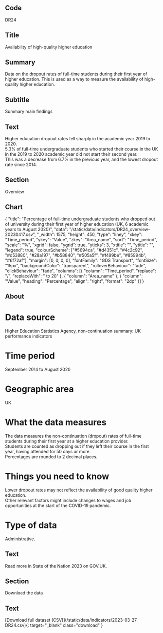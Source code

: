 ## Code
DR24

## Title
Availability of high-quality higher education

## Summary
Data on the dropout rates of full-time students during their first year of higher education. This is used as a way to measure the availability of high-quality higher education.

## Subtitle
Summary main findings

## Text
Higher education dropout rates fell sharply in the academic year 2019 to 2020.
<br>
5.3% of full-time undergraduate students who started their course in the UK in the 2019 to 2020 academic year did not start their second year. 
<br>
This was a decrease from 6.7% in the previous year, and the lowest dropout rate since 2014.

## Section
Overview

## Chart
{ "title": "Percentage of full-time undergraduate students who dropped out of university during their first year of higher education (UK, 6 academic years to August 2020)", "data": "/static/data/indicators/DR24_overview-20230417.csv", "_width": 1575, "height": 450, "type": "liney", "xkey": "Time_period", "ykey": "Value", "zkey": "Area_name", "sort": "Time_period", "scale": "%", "xgrid": false, "ygrid": true, "yticks": 3, "xtitle": "", "ytitle": "", "legend": true, "colourScheme": ["#5694ca", "#d4351c", "#4c2c92", "#d53880", "#28a197", "#b58840", "#505a5f", "#f499be", "#85994b", "#6f72af"], "margin": [0, 0, 0, 0], "fontFamily": "GDS Transport", "fontSize": "15px", "backgroundColor": "transparent", "rolloverBehaviour": "fade", "clickBehaviour": "fade", "columns": [{ "column": "Time_period", "replace": "/", "replaceWith": " to 20" }, { "column": "Area_name" }, { "column": "Value", "heading": "Percentage", "align": "right", "format": "2dp" }] }

## About
# Data source
Higher Education Statistics Agency, non-continuation summary: UK performance indicators

# Time period
September 2014 to August 2020

# Geographic area
UK

# What the data measures
The data measures the non-continuation (dropout) rates of full-time students during their first year at a higher education provider. 
<br>
Students are counted as dropping out if they left their course in the first year, having attended for 50 days or more.
<br>
Percentages are rounded to 2 decimal places.

# Things you need to know
Lower dropout rates may not reflect the availability of good quality higher education. 
<br>
Other relevant factors might include changes to wages and job opportunities at the start of the COVID-19 pandemic.

# Type of data
Administrative.

## Text
Read more in State of the Nation 2023 on GOV.UK.

## Section
Download the data

## Text
[Download full dataset (CSV)](/static/data/indicators/2023-03-27 DR24.csv){: target="_blank" class="download" }
